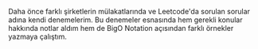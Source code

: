 Daha önce farklı şirketlerin mülakatlarında ve Leetcode'da sorulan sorular adına kendi denemelerim.
Bu denemeler esnasında hem gerekli konular hakkında notlar aldım hem de BigO Notation açısından farklı örnekler yazmaya çalıştım.
